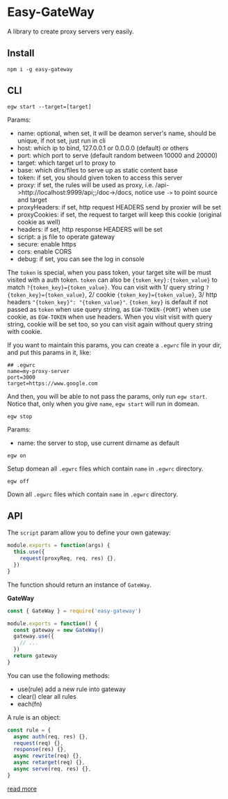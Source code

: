 # Easy-GateWay

A library to create proxy servers very easily.

## Install

```
npm i -g easy-gateway
```

## CLI

```
egw start --target=[target]
```

Params:

- name: optional, when set, it will be deamon server's name, should be unique, if not set, just run in cli
- host: which ip to bind, 127.0.0.1 or 0.0.0.0 (default) or others
- port: which port to serve (default random between 10000 and 20000)
- target: which target url to proxy to
- base: which dirs/files to serve up as static content base
- token: if set, you should given token to access this server
- proxy: if set, the rules will be used as proxy, i.e. /api->http://localhost:9999/api;;/doc->/docs, notice use `->` to point source and target
- proxyHeaders: if set, http request HEADERS send by proxier will be set
- proxyCookies: if set, the request to target will keep this cookie (original cookie as well)
- headers: if set, http response HEADERS will be set
- script: a js file to operate gateway
- secure: enable https
- cors: enable CORS
- debug: if set, you can see the log in console

The `token` is special, when you pass token, your target site will be must visited with a auth token.
`token` can also be `{token_key}:{token_value}` to match `?{token_key}={token_value}`.
You can visit with 1/ query string `?{token_key}={token_value}`, 2/ cookie `{token_key}={token_value}`, 3/ http headers `"{token_key}": "{token_value}"`.
`{token_key}` is default if not passed as `token` when use query string, as `EGW-TOKEN-{PORT}` when use cookie, as `EGW-TOKEN` when use headers.
When you visit visit with query string, cookie will be set too, so you can visit again without query string with cookie.

If you want to maintain this params, you can create a `.egwrc` file in your dir, and put this params in it, like:

```
## .egwrc
name=my-proxy-server
port=3000
target=https://www.google.com
```

And then, you will be able to not pass the params, only run `egw start`.
Notice that, only when you give `name`, `egw start` will run in domean.

```
egw stop
```

Params:

- name: the server to stop, use current dirname as default

```
egw on
```

Setup domean all `.egwrc` files which contain `name` in `.egwrc` directory.


```
egw off
```

Down all `.egwrc` files which contain `name` in `.egwrc` directory.

## API

The `script` param allow you to define your own gateway:

```js
module.exports = function(args) {
  this.use({
    request(proxyReq, req, res) {},
  })
}
```

The function should return an instance of `GateWay`.

**GateWay**

```js
const { GateWay } = require('easy-gateway')

module.exports = function() {
  const gateway = new GateWay()
  gateway.use({
    // ...
  })
  return gateway
}
```

You can use the following methods:

- use(rule) add a new rule into gateway
- clear() clear all rules
- each(fn)

A rule is an object:

```js
const rule = {
  async auth(req, res) {},
  request(req) {},
  response(res) {},
  async rewrite(req) {},
  async retarget(req) {},
  async serve(req, res) {},
}
```

[read more](https://www.tangshuang.net/7537.html)
